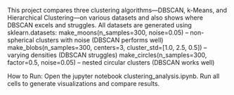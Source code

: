 This project compares three clustering algorithms—DBSCAN, k-Means, and Hierarchical Clustering—on various datasets and also shows where DBSCAN excels and struggles.
All datasets are generated using sklearn.datasets:
make_moons(n_samples=300, noise=0.05) – non-spherical clusters with noise (DBSCAN performs well)
make_blobs(n_samples=300, centers=3, cluster_std=[1.0, 2.5, 0.5]) – varying densities (DBSCAN struggles)
make_circles(n_samples=300, factor=0.5, noise=0.05) – nested circular clusters (DBSCAN works well)

How to Run:
Open the jupyter notebook clustering_analysis.ipynb.
Run all cells to generate visualizations and compare results.
